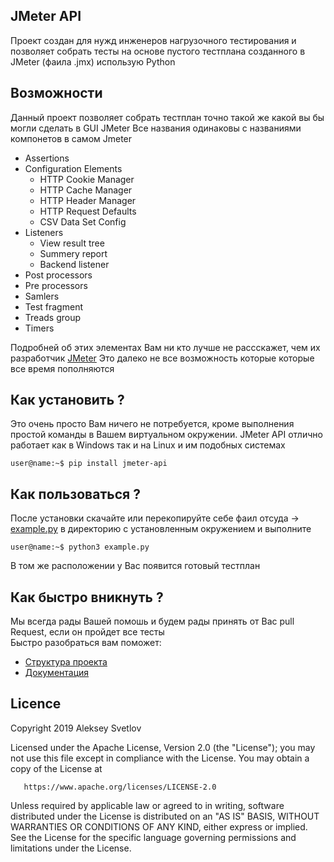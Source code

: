 ## JMeter API

 Проект создан для нужд инженеров нагрузочного тестирования и позволяет собрать тесты на основе пустого тестплана созданного в JMeter (фаила .jmx) использую Python


## Возможности
Данный проект позволяет собрать тестплан точно такой же какой вы бы могли сделать в GUI JMeter
Все названия одинаковы с названиями компонетов в самом Jmeter

* Assertions  
* Configuration Elements
  + HTTP Cookie Manager
  + HTTP Cache Manager
  + HTTP Header Manager
  + HTTP Request Defaults
  + CSV Data Set Config
* Listeners
  + View result tree
  + Summery report
  + Backend listener
* Post processors
* Pre processors
* Samlers
* Test fragment
* Treads group
* Timers

Подробней об этих элементах Вам ни кто лучше не рассскажет, чем их разработчик [JMeter](https://jmeter.apache.org/usermanual/component_reference.html)
Это далеко не все возможность которые которые все время пополняются

 ## Как установить ?
 Это очень просто Вам ничего не потребуется, кроме выполнения простой команды в Вашем виртуальном окружении. JMeter API отлично работает как в Windows так и на Linux и им подобных системах

 ```
 user@name:~$ pip install jmeter-api
 ```
## Как пользоваться ?

После установки скачайте или перекопируйте себе фаил отсуда -> [example.py](https://github.com/lanitgithub/jmeter_api/blob/master/example_testplan_01.py) в директорию с установленным окружением и выполните

 ```
 user@name:~$ python3 example.py
 ```
 В том же расположении у Вас появится готовый тестплан

## Как быстро вникнуть ?

Мы всегда рады Вашей помошь и будем рады принять от Вас pull Request, если он пройдет все тесты    
Быстро разобраться вам поможет:    
* [Структура проекта](https://github.com/lanitgithub/jmeter_api/wiki)    
* [Документация]()

## Licence

 Copyright 2019 Aleksey Svetlov

   Licensed under the Apache License, Version 2.0 (the "License");
   you may not use this file except in compliance with the License.
   You may obtain a copy of the License at

       https://www.apache.org/licenses/LICENSE-2.0

   Unless required by applicable law or agreed to in writing, software
   distributed under the License is distributed on an "AS IS" BASIS,
   WITHOUT WARRANTIES OR CONDITIONS OF ANY KIND, either express or implied.
   See the License for the specific language governing permissions and
   limitations under the License.

